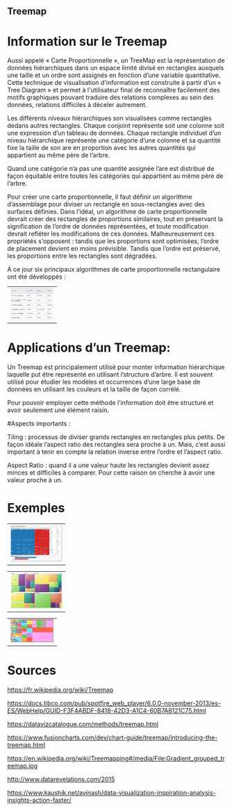## Treemap

# Information sur le Treemap

Aussi appelé « Carte Proportionnelle », un TreeMap est la représentation de données hiérarchiques dans un espace limité divisé en rectangles auxquels une taille et un ordre sont assignés en fonction d’une variable quantitative. Cette technique de visualisation d'information est construite à partir d’un « Tree Diagram » et permet à l'utilisateur final de reconnaître facilement des motifs graphiques pouvant traduire des relations complexes au sein des données, relations difficiles à déceler autrement.

Les différents niveaux hiérarchiques son visualisées comme rectangles dedans autres rectangles. Chaque conjoint représente soit une colonne soit une expression d’un tableau de données. Chaque rectangle individuel d’un niveau hiérarchique représente une catégorie d’une colonne et sa quantité fixe la taille de son are en proportion avec les autres quantités qui appartient au même père de l’arbre.

Quand une catégorie n’a pas une quantité assignée l’are est distribué de façon équitable entre toutes les catégories qui appartient au même père de l’arbre.

Pour créer une carte proportionnelle, il faut définir un algorithme d’assemblage pour diviser un rectangle en sous-rectangles avec des surfaces définies. Dans l’idéal, un algorithme de carte proportionnelle devrait créer des rectangles de proportions similaires, tout en préservant la signification de l’ordre de données représentées, et toute modification devrait refléter les modifications de ces données.
Malheureusement ces propriétés s'opposent : tandis que les proportions sont optimisées, l’ordre de placement devient en moins prévisible. Tandis que l’ordre est préservé, les proportions entre les rectangles sont dégradées.

À ce jour six principaux algorithmes de carte proportionnelle rectangulaire ont été développés :

<table border="0">
  <tr>
    <td>
      <img src="img/Captura.PNG" style="width: 100px;">
    </td>
  </tr>
</table>

# Applications d’un Treemap:

Un Treemap est principalement utilisé pour monter information hiérarchique laquelle put être représenté en utilisant l’structure d’arbre. Il est souvent utilisé pour étudier les modèles et occurrences d’une large base de données en utilisant les couleurs et la taille de façon corrélé.

Pour pouvoir employer cette méthode l’information doit être structuré et avoir seulement une élément raisin.

#Aspects importants :

Tiling : processus de diviser grands rectangles en rectangles plus petits. De façon idéale l’aspect ratio des rectangles sera proche à un. Mais, c’est aussi important à tenir en compte la relation inverse entre l’ordre et l’aspect ratio.

Aspect Ratio : quand il a une valeur haute les rectangles devient assez minces et difficiles à comparer. Pour cette raison on cherche à avoir une valeur proche à un.

# Exemples

<table border="0">
  <tr>
    <td>
      <img src="img/Electoral-Dashboard-treemap.png" style="width: 120px;">
    </td>
  </tr>
</table>

<table border="0">
  <tr>
    <td>
      <img src="img/Gradient_grouped_treemap.jpg" style="width: 120px;">
    </td>
  </tr>
</table>

<table border="0">
  <tr>
    <td>
      <img src="img/oil_consumption_treemap.png" style="width: 100px;">
    </td>
  </tr>
</table>

# Sources

https://fr.wikipedia.org/wiki/Treemap

https://docs.tibco.com/pub/spotfire_web_player/6.0.0-november-2013/es-ES/WebHelp/GUID-F3F4ABDF-8418-42D3-A1C4-60B7A8121C75.html

https://datavizcatalogue.com/methods/treemap.html

https://www.fusioncharts.com/dev/chart-guide/treemap/introducing-the-treemap.html

https://en.wikipedia.org/wiki/Treemapping#/media/File:Gradient_grouped_treemap.jpg

http://www.datarevelations.com/2015

https://www.kaushik.net/avinash/data-visualization-inspiration-analysis-insights-action-faster/
